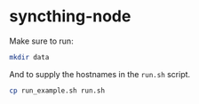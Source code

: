 # syncthing-node
Make sure to run:

```bash
mkdir data
```

And to supply the hostnames in the `run.sh` script.

```bash
cp run_example.sh run.sh
```
